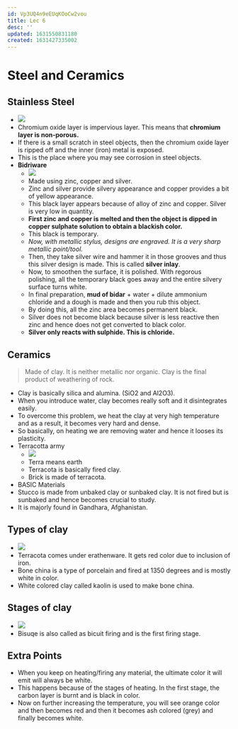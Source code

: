 ```yaml
---
id: Vp3UQ4n9eEUqKOoCw2vou
title: Lec 6
desc: ''
updated: 1631550831180
created: 1631427335002
---
```



# Steel and Ceramics

## Stainless Steel
* ![](/assets/images/2021-09-13-17-50-45.png)
* Chromium oxide layer is impervious layer. This means that **chromium layer is non-porous.**
* If there is a small scratch in steel objects, then the chromium oxide layer is ripped off and the inner (iron) metal is exposed.
* This is the place where you may see corrosion in steel objects.
* **Bidriware**
    * ![](/assets/images/2021-09-13-17-54-08.png)
    * Made using zinc, copper and silver.
    * Zinc and silver provide silvery appearance and copper provides a bit of yellow appearance.
    * This black layer appears because of alloy of zinc and copper. Silver is very low in quantity.
    * **First zinc and copper is melted and then the object is dipped in copper sulphate solution to obtain a blackish color.**
    * This black is temporary.
    * _Now, with metallic stylus, designs are engraved. It is a very sharp metallic point/tool._
    * Then, they take silver wire and hammer it in those grooves and thus this silver design is made. This is called **silver inlay**.
    * Now, to smoothen the surface, it is polished. With regorous polishing, all the temporary black goes away and the entire silvery surface turns white.
    * In final preparation, **mud of bidar** + water + dilute ammonium chloride and a dough is made and then you rub this object.
    * By doing this, all the zinc area becomes permanent black.
    * Silver does not become black because silver is less reactive then zinc and hence does not get converted to black color.
    * **Silver only reacts with sulphide. This is chloride.**

## Ceramics
> Made of clay. It is neither metallic nor organic. Clay is the final product of weathering of rock.

* Clay is basically silica and alumina. (SiO2 and Al2O3).
* When you introduce water, clay becomes really soft and it disintegrates easily.
* To overcome this problem, we heat the clay at very high temperature and as a result, it becomes very hard and dense.
* So basically, on heating we are removing water and hence it looses its plasticity.
* Terracotta army
    * ![](/assets/images/2021-09-13-18-09-34.png)
    * Terra means earth
    * Terracota is basically fired clay.
    * Brick is made of terracota.
* BASIC Materials
* Stucco is made from unbaked clay or sunbaked clay. It is not fired but is sunbaked and hence becomes crucial to study.
* It is majorly found in Gandhara, Afghanistan.

## Types of clay
* ![](/assets/images/2021-09-13-22-02-08.png)
* Terracota comes under erathenware. It gets red color due to inclusion of iron.
* Bone china is a type of porcelain and fired at 1350 degrees and is mostly white in color.
* White colored clay called kaolin is used to make bone china.

## Stages of clay
* ![](/assets/images/2021-09-13-22-03-44.png)
* Bisuqe is also called as bicuit firing and is the first firing stage.

## Extra Points
* When you keep on heating/firing any material, the ultimate color it will emit will always be white.
* This happens because of the stages of heating. In the first stage, the carbon layer is burnt and is black in color.
* Now on further increasing the temperature, you will see orange color and then becomes red and then it becomes ash colored (grey) and finally becomes white.
